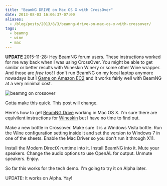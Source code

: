 ```yaml
---
title: "BeamNG DRIVE on Mac OS X with CrossOver"
date: 2013-08-03 16:06:37-07:00
aliases:
  - /blog/posts/2013/8/3/beamng-drive-on-mac-os-x-with-crossover/
tags:
  - beamng
  - wine
  - mac
---
```


**UPDATE** 2015-11-28: Hey BeamNG forum users. These instructions worked for me way
back when I was using CrossOver. You might be able to get similar or better results
with Wineskin Winery or some other Wine wrapper. And those are *free* too!
I don't run BeamNG on my local laptop anymore nowadays but I [Game on Amazon EC2][]
and it works fairly well with BeamNG at a very minimal cost.

![beamng on crossover](/images/beamng-crossover.jpg)

Gotta make this quick. This post will change.

Here's how to get [BeamNG Drive][] working in Mac OS X. I'm sure there are equivilent instructions for [Wineskin][]
but I have no time to find out.

Make a new bottle in Crossover. Make sure it is a Windows Vista bottle. Run the Wine configuration setting inside it
and set the version to Windows 7 in one of the sheets. Enable the Mac Driver so you don't run it through X11.

Install the Modern DirectX runtime into it. Install BeamNG into it. Mute your speakers. Change the audio options to
use OpenAL for output. Unmute speakers. Enjoy.

So far this works for the tech demo. I'm going to try it on Alpha later.

UPDATE: It works on Alpha. Yay!

[Game on Amazon EC2]: (lg.io/2015/07/05/revised-and-much-faster-run-your-own-highend-cloud-gaming-service-on-ec2.html).
[BeamNG Drive]: http://www.beamng.com/drive/
[Wineskin]: http://wineskin.urgesoftware.com/tiki-index.php?page=Wineskin%2C+Play+your+favorite+Windows+games+on+Mac+OS+X+without+needing+Microsoft+Windows
